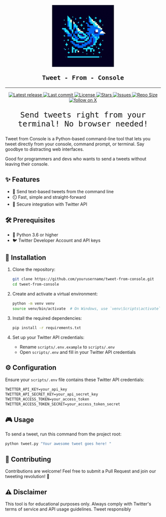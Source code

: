 <div align="center">
  <img src="media/logo.jfif" width="200" height="200" alt="Logo">
<p style="font-size: 20px; font-family: 'VT323', monospace;"><b>Tweet - From - Console</b></p>
</div>

<hr>

<div align="center"><p>
    <a href="https://github.com/aditya-an1l/tweet-from-console/releases/latest">
      <img alt="Latest release" src="https://img.shields.io/github/v/release/aditya-an1l/tweet-from-console?style=for-the-badge&logo=github&color=1DA1F2&logoColor=FFFFFF&labelColor=000000&include_prerelease&sort=semver" />
    </a>
    <a href="https://github.com/aditya-an1l/tweet-from-console/pulse">
      <img alt="Last commit" src="https://img.shields.io/github/last-commit/aditya-an1l/tweet-from-console?style=for-the-badge&logo=git&color=1DA1F2&logoColor=FFFFFF&labelColor=000000"/>
    </a>
    <a href="https://github.com/aditya-an1l/tweet-from-console/blob/main/LICENSE">
      <img alt="License" src="https://img.shields.io/github/license/aditya-an1l/tweet-from-console?style=for-the-badge&logo=apache&color=FF4136&logoColor=FFFFFF&labelColor=000000" />
    </a>
    <a href="https://github.com/aditya-an1l/tweet-from-console/stargazers">
      <img alt="Stars" src="https://img.shields.io/github/stars/aditya-an1l/tweet-from-console?style=for-the-badge&logo=starship&color=1DA1F2&logoColor=FFFFFF&labelColor=000000" />
    </a>
    <a href="https://github.com/aditya-an1l/tweet-from-console/issues">
      <img alt="Issues" src="https://img.shields.io/github/issues/aditya-an1l/tweet-from-console?style=for-the-badge&logo=gitbook&color=FF4136&logoColor=FFFFFF&labelColor=000000" />
    </a>
    <a href="https://github.com/aditya-an1l/tweet-from-console">
      <img alt="Repo Size" src="https://img.shields.io/github/repo-size/aditya-an1l/tweet-from-console?color=1DA1F2&label=SIZE&logo=files&style=for-the-badge&logoColor=FFFFFF&labelColor=000000" />
    </a>
    <a href="https://twitter.com/intent/follow?screen_name=its_aditya_an1l">
      <img alt="follow on X" src="https://img.shields.io/twitter/follow/its_aditya_an1l?style=for-the-badge&logo=x&color=1DA1F2&logoColor=FFFFFF&labelColor=000000" />
    </a>
</div>

<div align="center">
<p style="font-size: 25px; font-family: 'VT323', monospace;">
Send tweets right from your terminal! No browser needed!</p>
</div>

Tweet from Console is a Python-based command-line tool that lets you tweet directly from your console, command prompt, or terminal. Say goodbye to distracting web interfaces.

Good for programmers and devs who wants to send a tweets without leaving their console.

## ✨ Features

- 📝 Send text-based tweets from the command line
- ⏲️ Fast, simple and straight-forward
- 🔑 Secure integration with Twitter API

## 🛠️ Prerequisites

- 🐍 Python 3.6 or higher
- 🐦 Twitter Developer Account and API keys

## 🚀 Installation

1. Clone the repository:

   ```bash
   git clone https://github.com/yourusername/tweet-from-console.git
   cd tweet-from-console
   ```

2. Create and activate a virtual environment:

   ```bash
   python -m venv venv
   source venv/bin/activate  # On Windows, use `venv\Scripts\activate`
   ```

3. Install the required dependencies:

   ```bash
   pip install -r requirements.txt
   ```

4. Set up your Twitter API credentials:
   - Rename `scripts/.env.example` to `scripts/.env`
   - Open `scripts/.env` and fill in your Twitter API credentials

## ⚙️ Configuration

Ensure your `scripts/.env` file contains these Twitter API credentials:

```
TWITTER_API_KEY=your_api_key
TWITTER_API_SECRET_KEY=your_api_secret_key
TWITTER_ACCESS_TOKEN=your_access_token
TWITTER_ACCESS_TOKEN_SECRET=your_access_token_secret
```

## 🎮 Usage

To send a tweet, run this command from the project root:

```bash
python tweet.py "Your awesome tweet goes here! "
```

## 🤝 Contributing

Contributions are welcome! Feel free to submit a Pull Request and join our tweeting revolution! 🌟

## ⚠️ Disclaimer

This tool is for educational purposes only. Always comply with Twitter's terms of service and API usage guidelines. Tweet responsibly
